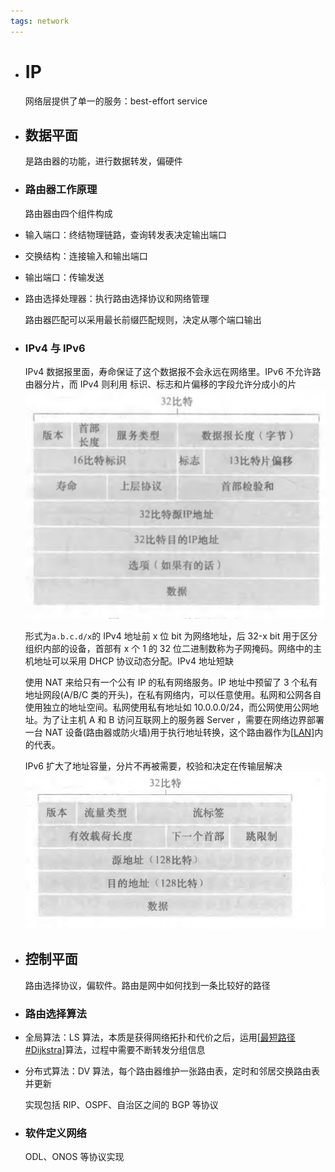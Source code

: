 ```yaml
---
tags: network
---
```


- # IP
  
  网络层提供了单一的服务：best-effort service
- ## 数据平面
  
  是路由器的功能，进行数据转发，偏硬件
- ### 路由器工作原理
  
  路由器由四个组件构成
- 输入端口：终结物理链路，查询转发表决定输出端口
- 交换结构：连接输入和输出端口
- 输出端口：传输发送
- 路由选择处理器：执行路由选择协议和网络管理
  
  路由器匹配可以采用最长前缀匹配规则，决定从哪个端口输出
- ### IPv4 与 IPv6
  
  IPv4 数据报里面，寿命保证了这个数据报不会永远在网络里。IPv6 不允许路由器分片，而 IPv4 则利用 标识、标志和片偏移的字段允许分成小的片
  ![IPv4 datagram](../../../attachments/ipv4.png)
  
  形式为`a.b.c.d/x`的 IPv4 地址前 x 位 bit 为网络地址，后 32-x bit 用于区分组织内部的设备，首部有 x 个 1 的 32 位二进制数称为子网掩码。网络中的主机地址可以采用 DHCP 协议动态分配。IPv4 地址短缺
  
  使用 NAT 来给只有一个公有 IP 的私有网络服务。IP 地址中预留了 3 个私有地址网段(A/B/C 类的开头)，在私有网络内，可以任意使用。私网和公网各自使用独立的地址空间。私网使用私有地址如 10.0.0.0/24，而公网使用公网地址。为了让主机 A 和 B 访问互联网上的服务器 Server ，需要在网络边界部署一台 NAT 设备(路由器或防火墙)用于执行地址转换，这个路由器作为[[LAN]]内的代表。
  
  IPv6 扩大了地址容量，分片不再被需要，校验和决定在传输层解决
  ![IPv6 datagram](../../../attachments/ipv6.png)
- ## 控制平面
  
  路由选择协议，偏软件。路由是网中如何找到一条比较好的路径
- ### 路由选择算法
- 全局算法：LS 算法，本质是获得网络拓扑和代价之后，运用[[最短路径#Dijkstra]]算法，过程中需要不断转发分组信息
- 分布式算法：DV 算法，每个路由器维护一张路由表，定时和邻居交换路由表并更新
  
  实现包括 RIP、OSPF、自治区之间的 BGP 等协议
- ### 软件定义网络
  
  ODL、ONOS 等协议实现
  
  [//begin]: # "Autogenerated link references for markdown compatibility"
  [LAN]: ../datalink/LAN.md "局域网"
  [最短路径#Dijkstra]: ../../algorithm/algorithms/最短路径.md "最短路径"
  [//end]: # "Autogenerated link references"